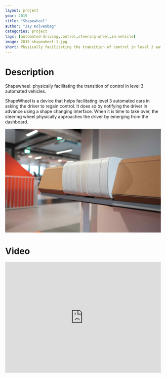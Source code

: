 ```yaml
---
layout: project
year: 2019
title: "Shapewheel"
author: "Jay Kolvenbag"
categories: project
tags: [automated-driving,control,steering-wheel,in-vehicle]
image: 2019-shapewheel-1.jpg
short: Physically facilitating the transition of control in level 3 automated vehicles.
---
```


# Description
Shapewheel: physically facilitating the transition of control in level 3 automated vehicles.

ShapeWheel is a device that helps facilitating level 3 automated cars in asking the driver to regain control. It does so by notifying the driver in advance using a shape changing interface. When it is time to take over, the steering wheel physically approaches the driver by emerging from the dashboard.

![shapewheel](/assets/img/2019-shapewheel-2.jpg)

# Video
<iframe style="display:inline-block; border:0px solid #FFF; width: 100%; height: 358px" src="https://www.youtube.com/embed/jS87ixTveIA?playlist=jS87ixTveIA&loop=1&autoplay=1&mute=1" frameborder="0" allowfullscreen></iframe>
